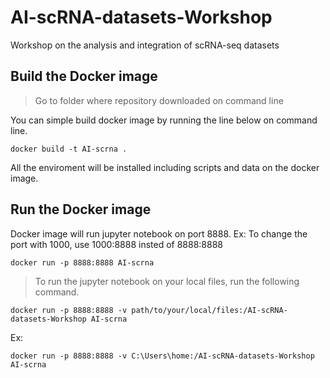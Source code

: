 # AI-scRNA-datasets-Workshop
Workshop on the analysis and integration of scRNA-seq datasets

## Build the Docker image

> Go to folder where repository downloaded on command line

You can simple build docker image by running the line below on command line.


```
docker build -t AI-scrna .
```


All the enviroment will be installed including scripts and data on the docker image. 


## Run the Docker image

Docker image will run jupyter notebook on port 8888. Ex: To change the port with 1000, use 1000:8888 insted of 8888:8888


```
docker run -p 8888:8888 AI-scrna 
```


> To run the jupyter notebook on your local files, run the following command.


```
docker run -p 8888:8888 -v path/to/your/local/files:/AI-scRNA-datasets-Workshop AI-scrna 
```


Ex:


```
docker run -p 8888:8888 -v C:\Users\home:/AI-scRNA-datasets-Workshop AI-scrna 

```

